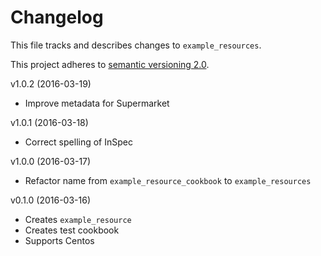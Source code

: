 # Changelog

This file tracks and describes changes to `example_resources`.

This project adheres to [semantic versioning 2.0][semver].

v1.0.2 (2016-03-19)

- Improve metadata for Supermarket

v1.0.1 (2016-03-18)

- Correct spelling of InSpec

v1.0.0 (2016-03-17)

- Refactor name from `example_resource_cookbook` to `example_resources`

v0.1.0 (2016-03-16)

- Creates `example_resource`
- Creates test cookbook
- Supports Centos

[semver]: http://semver.org/
